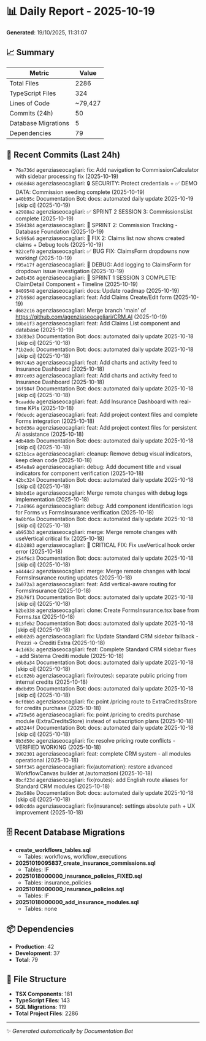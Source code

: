 # 📊 Daily Report - 2025-10-19

**Generated**: 19/10/2025, 11:31:07

## 📈 Summary

| Metric | Value |
|--------|-------|
| Total Files | 2286 |
| TypeScript Files | 324 |
| Lines of Code | ~79,427 |
| Commits (24h) | 50 |
| Database Migrations | 5 |
| Dependencies | 79 |

## 📝 Recent Commits (Last 24h)

- `76a736d` agenziaseocagliari: fix: Add navigation to CommissionCalculator with sidebar processing fix (2025-10-19)
- `c668d48` agenziaseocagliari: 🔒 SECURITY: Protect credentials + ✅ DEMO DATA: Commission seeding complete (2025-10-19)
- `a40b95c` Documentation Bot: docs: automated daily update 2025-10-19 [skip ci] (2025-10-19)
- `a2988a2` agenziaseocagliari: ✅ SPRINT 2 SESSION 3: CommissionsList complete (2025-10-19)
- `3594384` agenziaseocagliari: 🎯 SPRINT 2: Commission Tracking - Database Foundation (2025-10-19)
- `5c995a6` agenziaseocagliari: 🐛 FIX 2: Claims list now shows created claims + Debug tools (2025-10-19)
- `922cef0` agenziaseocagliari: ✅ BUG FIX: ClaimsForm dropdowns now working! (2025-10-19)
- `f95a17f` agenziaseocagliari: 🐛 DEBUG: Add logging to ClaimsForm for dropdown issue investigation (2025-10-19)
- `2e8b436` agenziaseocagliari: 🚀 SPRINT 1 SESSION 3 COMPLETE: ClaimDetail Component + Timeline (2025-10-19)
- `8409548` agenziaseocagliari: docs: Update roadmap (2025-10-19)
- `27b958d` agenziaseocagliari: feat: Add Claims Create/Edit form (2025-10-19)
- `d682c16` agenziaseocagliari: Merge branch 'main' of https://github.com/agenziaseocagliari/CRM.AI (2025-10-19)
- `10be1f3` agenziaseocagliari: feat: Add Claims List component and database (2025-10-19)
- `33d83e3` Documentation Bot: docs: automated daily update 2025-10-18 [skip ci] (2025-10-18)
- `71b2edc` Documentation Bot: docs: automated daily update 2025-10-18 [skip ci] (2025-10-18)
- `067c4a5` agenziaseocagliari: feat: Add charts and activity feed to Insurance Dashboard (2025-10-18)
- `897ce03` agenziaseocagliari: feat: Add charts and activity feed to Insurance Dashboard (2025-10-18)
- `16f984f` Documentation Bot: docs: automated daily update 2025-10-18 [skip ci] (2025-10-18)
- `9caadde` agenziaseocagliari: feat: Add Insurance Dashboard with real-time KPIs (2025-10-18)
- `f0decdc` agenziaseocagliari: feat: Add project context files and complete Forms integration (2025-10-18)
- `bc0d36a` agenziaseocagliari: feat: Add project context files for persistent AI assistance (2025-10-18)
- `4db48db` Documentation Bot: docs: automated daily update 2025-10-18 [skip ci] (2025-10-18)
- `621b1ca` agenziaseocagliari: cleanup: Remove debug visual indicators, keep clean code (2025-10-18)
- `454e8a9` agenziaseocagliari: debug: Add document title and visual indicators for component verification (2025-10-18)
- `42bc324` Documentation Bot: docs: automated daily update 2025-10-18 [skip ci] (2025-10-18)
- `b8abd1e` agenziaseocagliari: Merge remote changes with debug logs implementation (2025-10-18)
- `71a8966` agenziaseocagliari: debug: Add component identification logs for Forms vs FormsInsurance verification (2025-10-18)
- `9a0bf6a` Documentation Bot: docs: automated daily update 2025-10-18 [skip ci] (2025-10-18)
- `ab953b3` agenziaseocagliari: merge: Merge remote changes with useVertical critical fix (2025-10-18)
- `d1b2883` agenziaseocagliari: 🚨 CRITICAL FIX: Fix useVertical hook order error (2025-10-18)
- `254f6c3` Documentation Bot: docs: automated daily update 2025-10-18 [skip ci] (2025-10-18)
- `a4444c2` agenziaseocagliari: merge: Merge remote changes with local FormsInsurance routing updates (2025-10-18)
- `2a072a3` agenziaseocagliari: feat: Add vertical-aware routing for FormsInsurance (2025-10-18)
- `25b76f1` Documentation Bot: docs: automated daily update 2025-10-18 [skip ci] (2025-10-18)
- `b2be338` agenziaseocagliari: clone: Create FormsInsurance.tsx base from Forms.tsx (2025-10-18)
- `013feb2` Documentation Bot: docs: automated daily update 2025-10-18 [skip ci] (2025-10-18)
- `e0b02d5` agenziaseocagliari: fix: Update Standard CRM sidebar fallback - Prezzi → Crediti Extra (2025-10-18)
- `4c1d63c` agenziaseocagliari: feat: Complete Standard CRM sidebar fixes - add Sistema Crediti module (2025-10-18)
- `e6b8a34` Documentation Bot: docs: automated daily update 2025-10-18 [skip ci] (2025-10-18)
- `e1c826b` agenziaseocagliari: fix(routes): separate public pricing from internal credits (2025-10-18)
- `dbdbd95` Documentation Bot: docs: automated daily update 2025-10-18 [skip ci] (2025-10-18)
- `0cf0bb5` agenziaseocagliari: fix: point /pricing route to ExtraCreditsStore for credits purchase (2025-10-18)
- `a729e56` agenziaseocagliari: fix: point /pricing to credits purchase module (ExtraCreditsStore) instead of subscription plans (2025-10-18)
- `a83244f` Documentation Bot: docs: automated daily update 2025-10-18 [skip ci] (2025-10-18)
- `0b3d50c` agenziaseocagliari: fix: resolve pricing route conflicts - VERIFIED WORKING (2025-10-18)
- `3902301` agenziaseocagliari: feat: complete CRM system - all modules operational (2025-10-18)
- `58ff345` agenziaseocagliari: fix(automation): restore advanced WorkflowCanvas builder at /automazioni (2025-10-18)
- `0bcf23d` agenziaseocagliari: fix(routes): add English route aliases for Standard CRM modules (2025-10-18)
- `2ba588e` Documentation Bot: docs: automated daily update 2025-10-18 [skip ci] (2025-10-18)
- `0d0cdda` agenziaseocagliari: fix(insurance): settings absolute path + UX improvement (2025-10-18)

## 🗄️ Recent Database Migrations

- **create_workflows_tables.sql**
  - Tables: workflows, workflow_executions
- **20251019095837_create_insurance_commissions.sql**
  - Tables: IF
- **20251018000000_insurance_policies_FIXED.sql**
  - Tables: insurance_policies
- **20251018000000_insurance_policies.sql**
  - Tables: IF
- **20251018000000_add_insurance_modules.sql**
  - Tables: none

## 📦 Dependencies

- **Production**: 42
- **Development**: 37
- **Total**: 79

## 📁 File Structure

- **TSX Components**: 181
- **TypeScript Files**: 143
- **SQL Migrations**: 119
- **Total Project Files**: 2286

---
✨ *Generated automatically by Documentation Bot*
